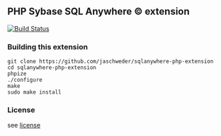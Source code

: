## PHP Sybase SQL Anywhere &copy; extension

[![Build Status](https://travis-ci.org/jaschweder/sqlanywhere-php-extension.svg?branch=master)](https://travis-ci.org/jaschweder/sqlanywhere-php-extension)

### Building this extension

```
git clone https://github.com/jaschweder/sqlanywhere-php-extension
cd sqlanywhere-php-extension
phpize
./configure
make
sudo make install
```

### License

see [license](https://github.com/jaschweder/sql-anywhere-php-extension/blob/master/license.txt)
